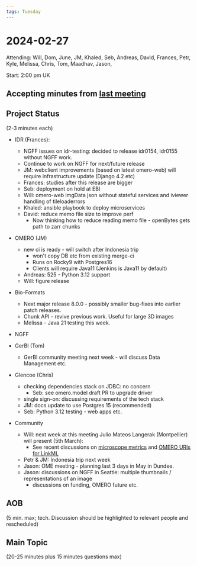 ```yaml
---
tags: Tuesday
---
```


# 2024-02-27

Attending: Will, Dom, June, JM, Khaled, Seb, Andreas, David, Frances, Petr, Kyle, Melissa, Chris, Tom, Maadhav, Jason, 

Start: 2:00 pm UK

## Accepting minutes from [last meeting](https://hackmd.io/team/ome?nav=overview)

## Project Status

(2-3 minutes each)

- IDR (Frances):
    - NGFF issues on idr-testing: decided to release idr0154, idr0155 without NGFF work.
    - Continue to work on NGFF for next/future release
    - JM: webclient improvements (based on latest omero-web) will require infrastructure update (Django 4.2 etc)
    - Frances: studies after this release are bigger
    - Seb: deployment on hold at EBI
    - Will: omero-web imgData json without stateful services and iviewer handling of tileloaderrors
    - Khaled: ansible playbook to deploy microservices
    - David: reduce memo file size to improve perf
        - Now thinking how to reduce reading memo file - openBytes gets path to zarr chunks

- OMERO (JM)
    - new ci is ready - will switch after Indonesia trip
        - won't copy DB etc from existing merge-ci
        - Runs on Rocky9 with Postgres16
        - Clients will require Java11 (Jenkins is Java11 by default)
    - Andreas: 525 - Python 3.12 support
    - Will: figure release

- Bio-Formats
    - Next major release 8.0.0 - possibly smaller bug-fixes into earlier patch releases.
    - Chunk API - revive previous work. Useful for large 3D images
    - Melissa - Java 21 testing this week.

- NGFF

- GerBI (Tom)
    - GerBI community meeting next week - will discuss Data Management etc.

- Glencoe (Chris)
    - checking dependencies stack on JDBC: no concern
        - Seb: see omero.model draft PR to upgrade driver
    - single sign-on: discussing requirements of the tech stack
    - JM: docs update to use Postgres 15 (recommended)
    - Seb: Python 3.12 testing - web apps etc.

- Community
    - Will: next week at this meeting Julio Mateos Langerak (Montpellier) will present (5th March):
        - See recent discussions on [microscope metrics](https://forum.image.sc/t/microscope-metrics-under-development/91624) and [OMERO URIs for LinkML](https://forum.image.sc/t/uri-to-access-data-in-omero-using-the-omero-api/92571/7)
    - Petr & JM: Indonesia trip next week
    - Jason: OME meeting - planning last 3 days in May in Dundee.
    - Jason: discussions on NGFF in Seattle: multiple thumbnails / representations of an image
        - discussions on funding, OMERO future etc.

## AOB

(5 min. max; tech. Discussion should be highlighted to relevant people and rescheduled)

## Main Topic

(20-25 minutes plus 15 minutes questions max)
